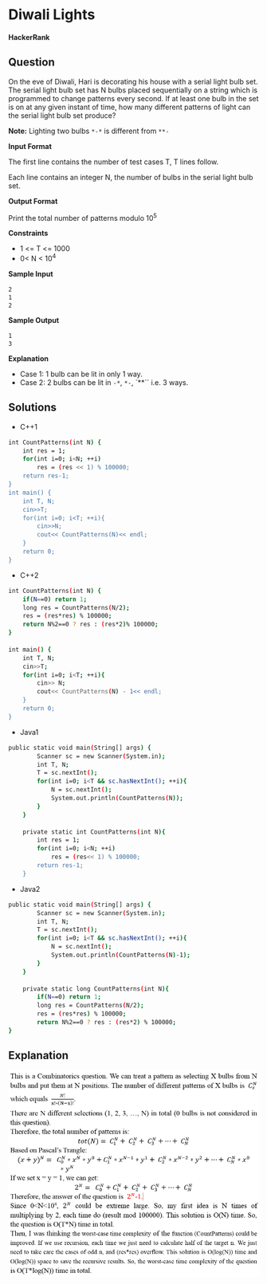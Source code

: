 # Diwali Lights

#### HackerRank

## Question

On the eve of Diwali, Hari is decorating his house with a serial light bulb set. The serial light bulb set has N bulbs placed sequentially on a string which is programmed to change patterns every second. If at least one bulb in the set is on at any given instant of time, how many different patterns of light can the serial light bulb set produce? 

**Note:** Lighting two bulbs `*-*` is different from `**-`

**Input Format** 

The first line contains the number of test cases T, T lines follow. 

Each line contains an integer N, the number of bulbs in the serial light bulb set.

**Output Format**

Print the total number of patterns modulo 10<sup>5</sup>

**Constraints**

* 1 <= T <= 1000 
* 0< N < 10<sup>4</sup>

**Sample Input**
```
2
1
2
```

**Sample Output**
```
1
3
```

**Explanation**

* Case 1: 1 bulb can be lit in only 1 way. 
* Case 2: 2 bulbs can be lit in `-*`, `*-`, `**`` i.e. 3 ways.

## Solutions
* C++1
```bash
int CountPatterns(int N) {
    int res = 1;
    for(int i=0; i<N; ++i)
        res = (res << 1) % 100000;
    return res-1;
}
int main() {
    int T, N;
    cin>>T;
    for(int i=0; i<T; ++i){
        cin>>N;
        cout<< CountPatterns(N)<< endl;
    }
    return 0;
}
```

* C++2
```bash
int CountPatterns(int N) {
    if(N==0) return 1;
    long res = CountPatterns(N/2);
    res = (res*res) % 100000;
    return N%2==0 ? res : (res*2)% 100000;
}

int main() {
    int T, N;
    cin>>T;
    for(int i=0; i<T; ++i){
        cin>> N;
        cout<< CountPatterns(N) - 1<< endl;
    }
    return 0;
}
```

* Java1
```bash
public static void main(String[] args) {
        Scanner sc = new Scanner(System.in);
        int T, N;
        T = sc.nextInt();
        for(int i=0; i<T && sc.hasNextInt(); ++i){
            N = sc.nextInt();
            System.out.println(CountPatterns(N));
        }   
    }
    
    private static int CountPatterns(int N){
        int res = 1;
        for(int i=0; i<N; ++i)
            res = (res<< 1) % 100000;
        return res-1;
    }
```

* Java2
```bash
public static void main(String[] args) {
        Scanner sc = new Scanner(System.in);
        int T, N;
        T = sc.nextInt();
        for(int i=0; i<T && sc.hasNextInt(); ++i){
            N = sc.nextInt();
            System.out.println(CountPatterns(N)-1);
        }   
    }
    
    private static long CountPatterns(int N){
        if(N==0) return 1;
        long res = CountPatterns(N/2);
        res = (res*res) % 100000;
        return N%2==0 ? res : (res*2) % 100000;
}
```

## Explanation

![Diwali lights](Images/DiwaliLightsE.PNG "explanation")
